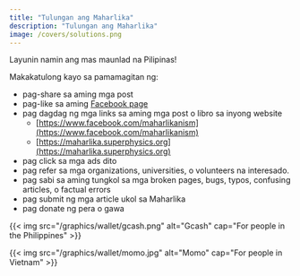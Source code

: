 ```yaml
---
title: "Tulungan ang Maharlika"
description: "Tulungan ang Maharlika"
image: /covers/solutions.png
---
```



Layunin namin ang mas maunlad na Pilipinas!

Makakatulong kayo sa pamamagitan ng:
- pag-share sa aming mga post
- pag-like sa aming [Facebook page](https://www.facebook.com/maharlikanism) 
- pag dagdag ng mga links sa aming mga post o libro sa inyong website
  - [https://www.facebook.com/maharlikanism](https://www.facebook.com/maharlikanism)
  - [https://maharlika.superphysics.org](https://maharlika.superphysics.org)
- pag click sa mga ads dito
- pag refer sa mga organizations, universities, o volunteers na interesado. 
- pag sabi sa aming tungkol sa mga broken pages, bugs, typos, confusing articles, o factual errors
- pag submit ng mga article ukol sa Maharlika
- pag donate ng pera o gawa

{{< img src="/graphics/wallet/gcash.png" alt="Gcash" cap="For people in the Philippines" >}}

{{< img src="/graphics/wallet/momo.jpg" alt="Momo" cap="For people in Vietnam" >}}

